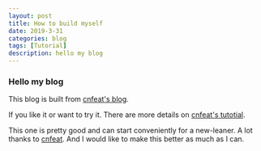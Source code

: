 ```yaml
---
layout: post
title: How to build myself
date: 2019-3-31
categories: blog
tags: [Tutorial]
description: hello my blog
---
```


### Hello my blog

This blog is built from [cnfeat's blog](https://github.com/cnfeat/blog.io).

If you like it or want to try it.
There are more details on [cnfeat's tutotial](https://www.cnfeat.com/blog/2014/05/11/how-to-build-a-).

This one is pretty good and can start conveniently for a new-leaner.
A lot thanks to [cnfeat](www.cnfeat.com).
And I would like to make this better as much as I can.

